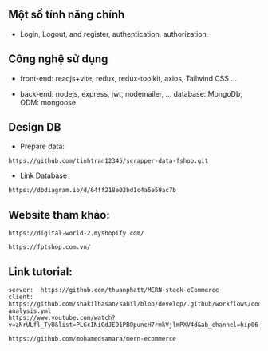 ## Một số tính năng chính

-   Login, Logout, and register, authentication, authorization,

## Công nghệ sử dụng

-   front-end: reacjs+vite, redux, redux-toolkit, axios, Tailwind CSS ...

-   back-end: nodejs, express, jwt, nodemailer, ... database: MongoDb, ODM: mongoose

## Design DB

-   Prepare data:

```
https://github.com/tinhtran12345/scrapper-data-fshop.git
```

-   Link Database

```
https://dbdiagram.io/d/64ff218e02bd1c4a5e59ac7b
```

## Website tham khảo:

```
https://digital-world-2.myshopify.com/

https://fptshop.com.vn/
```

## Link tutorial:

```
server:  https://github.com/thuanphatt/MERN-stack-eCommerce
client:  https://github.com/shakilhasan/sabil/blob/develop/.github/workflows/codeql-analysis.yml
https://www.youtube.com/watch?v=zNrULfl_TyU&list=PLGcINiGdJE91PBOpuncH7rmkVjlmPXV4d&ab_channel=hip06

https://github.com/mohamedsamara/mern-ecommerce
```
